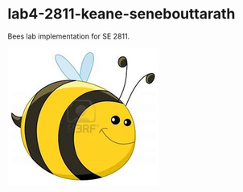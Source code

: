# lab4-2811-keane-senebouttarath

Bees lab implementation for SE 2811. 

<img src="bee-1.jpg" width="300">